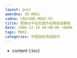 ```yaml
---
layout: post
amendno: 39-0061
cadno: CAD1986-MD82-03
title: 更换水平安定面作动筒安装螺栓
date: 1986-12-18 00:00:00 +0800
tags: MD82
categories: 中国民航局适航司
---
```


* content
{:toc}


